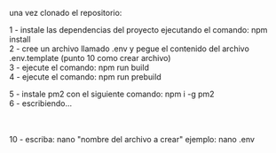 una vez clonado el repositorio:


1 - instale las dependencias del proyecto ejecutando el comando: npm install </br>
2 - cree un archivo llamado .env y pegue el contenido del archivo .env.template (punto 10 como crear archivo) </br>
3 - ejecute el comando: npm run build </br>
4 - ejecute el comando: npm run prebuild </br>

5 - instale pm2 con el siguiente comando: npm i -g pm2 </br>
6 - escribiendo...  </br>

</br>
</br>
10 - escriba: nano "nombre del archivo a crear" ejemplo: nano .env